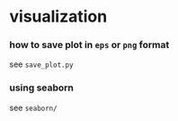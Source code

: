 # visualization

### how to save plot in `eps` or `png` format
see `save_plot.py`

### using seaborn

see `seaborn/`
